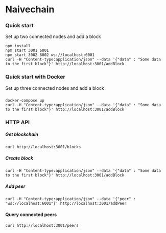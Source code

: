 # Naivechain

### Quick start
Set up two connected nodes and add a block
```
npm install
npm start 3001 6001
npm start 3002 6002 ws://localhost:6001
curl -H "Content-type:application/json" --data '{"data" : "Some data to the first block"}' http://localhost:3001/addBlock
```

### Quick start with Docker
Set up three connected nodes and add a block
###
```
docker-compose up
curl -H "Content-type:application/json" --data '{"data" : "Some data to the first block"}' http://localhost:3001/addBlock
```

### HTTP API
##### Get blockchain
```
curl http://localhost:3001/blocks
```
##### Create block
```
curl -H "Content-type:application/json" --data '{"data" : "Some data to the first block"}' http://localhost:3001/addBlock
```
##### Add peer
```
curl -H "Content-type:application/json" --data '{"peer" : "ws://localhost:6001"}' http://localhost:3001/addPeer
```
#### Query connected peers
```
curl http://localhost:3001/peers
```
